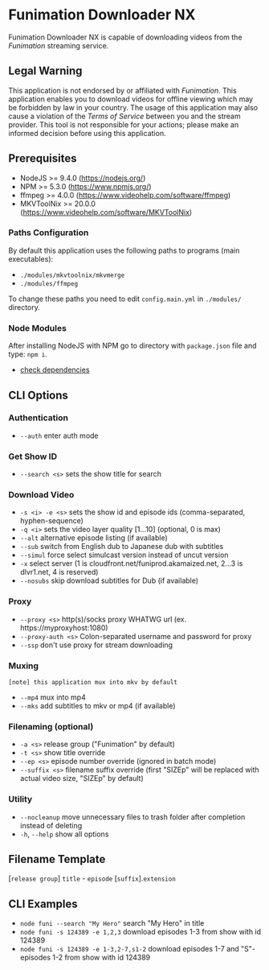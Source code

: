 # Funimation Downloader NX

Funimation Downloader NX is capable of downloading videos from the *Funimation* streaming service.

## Legal Warning

This application is not endorsed by or affiliated with *Funimation*. This application enables you to download videos for offline viewing which may be forbidden by law in your country. The usage of this application may also cause a violation of the *Terms of Service* between you and the stream provider. This tool is not responsible for your actions; please make an informed decision before using this application.

## Prerequisites

* NodeJS >= 9.4.0 (https://nodejs.org/)
* NPM >= 5.3.0 (https://www.npmjs.org/)
* ffmpeg >= 4.0.0 (https://www.videohelp.com/software/ffmpeg)
* MKVToolNix >= 20.0.0 (https://www.videohelp.com/software/MKVToolNix)

### Paths Configuration

By default this application uses the following paths to programs (main executables):
* `./modules/mkvtoolnix/mkvmerge`
* `./modules/ffmpeg`

To change these paths you need to edit `config.main.yml` in `./modules/` directory.

### Node Modules

After installing NodeJS with NPM go to directory with `package.json` file and type: `npm i`.
* [check dependencies](https://david-dm.org/seiya-dev/funimation-downloader-nx)

## CLI Options

### Authentication

* `--auth` enter auth mode

### Get Show ID

* `--search <s>` sets the show title for search

### Download Video

* `-s <i> -e <s>` sets the show id and episode ids (comma-separated, hyphen-sequence)
* `-q <i>` sets the video layer quality [1...10] (optional, 0 is max)
* `--alt` alternative episode listing (if available)
* `--sub` switch from English dub to Japanese dub with subtitles
* `--simul` force select simulcast version instead of uncut version
* `-x` select server (1 is cloudfront.net/funiprod.akamaized.net, 2...3 is dlvr1.net, 4 is reserved)
* `--nosubs` skip download subtitles for Dub (if available)

### Proxy

* `--proxy <s>` http(s)/socks proxy WHATWG url (ex. https://myproxyhost:1080)
* `--proxy-auth <s>` Colon-separated username and password for proxy
* `--ssp` don't use proxy for stream downloading

### Muxing

`[note] this application mux into mkv by default`
* `--mp4` mux into mp4
* `--mks` add subtitles to mkv or mp4 (if available)

### Filenaming (optional)

* `-a <s>` release group ("Funimation" by default)
* `-t <s>` show title override
* `--ep <s>` episode number override (ignored in batch mode)
* `--suffix <s>` filename suffix override (first "SIZEp" will be replaced with actual video size, "SIZEp" by default)

### Utility

* `--nocleanup` move unnecessary files to trash folder after completion instead of deleting
* `-h`, `--help` show all options

## Filename Template

[`release group`] `title` - `episode` [`suffix`].`extension`

## CLI Examples

* `node funi --search "My Hero"` search "My Hero" in title
* `node funi -s 124389 -e 1,2,3` download episodes 1-3 from show with id 124389
* `node funi -s 124389 -e 1-3,2-7,s1-2` download episodes 1-7 and "S"-episodes 1-2 from show with id 124389

